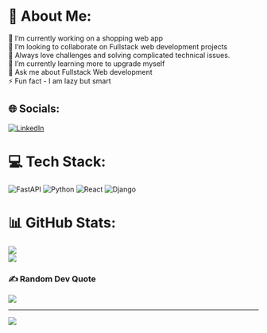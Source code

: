 # 💫 About Me:
🔭 I’m currently working on a shopping web app<br>👯 I’m looking to collaborate on Fullstack web development projects<br>🤝 Always love challenges and solving complicated technical issues.<br>🌱 I’m currently learning more to upgrade myself<br>💬 Ask me about Fullstack Web development<br>⚡ Fun fact - I am lazy but smart


## 🌐 Socials:
[![LinkedIn](https://img.shields.io/badge/LinkedIn-%230077B5.svg?logo=linkedin&logoColor=white)](https://linkedin.com/in/Samuel-Narh) 

# 💻 Tech Stack:
![FastAPI](https://img.shields.io/badge/FastAPI-005571?style=for-the-badge&logo=fastapi) ![Python](https://img.shields.io/badge/python-3670A0?style=for-the-badge&logo=python&logoColor=ffdd54) ![React](https://img.shields.io/badge/react-%2320232a.svg?style=for-the-badge&logo=react&logoColor=%2361DAFB) ![Django](https://img.shields.io/badge/django-%23092E20.svg?style=for-the-badge&logo=django&logoColor=white)
# 📊 GitHub Stats:
![](https://github-readme-streak-stats.herokuapp.com/?user=SamuelNarh&theme=city_light&hide_border=true)<br/>
![](https://github-readme-stats.vercel.app/api/top-langs/?username=SamuelNarh&theme=city_light&hide_border=true&include_all_commits=false&count_private=true&layout=compact)

### ✍️ Random Dev Quote
![](https://quotes-github-readme.vercel.app/api?type=horizontal&theme=radical)

---
[![](https://visitcount.itsvg.in/api?id=SamuelNarh&icon=0&color=0)](https://visitcount.itsvg.in)

<!-- Proudly created with GPRM ( https://gprm.itsvg.in ) -->
